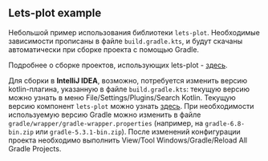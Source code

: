 ## Lets-plot example

Небольшой пример использования библиотеки `lets-plot`. Необходимые зависимости прописаны в файле
`build.gradle.kts`, и будут скачаны автоматически при сборке проекта с помощью Gradle.

Подробнее о сборке проектов, использующих lets-plot -
[здесь](https://github.com/JetBrains/lets-plot-kotlin/blob/master/README_DEV.md).

Для сборки в **IntelliJ IDEA**, возможно, потребуется изменить версию kotlin-плагина, указанную в
файле `build.gradle.kts`: текущую версию можно узнать в меню File/Settings/Plugins/Search Kotlin.
Текущую версию компонент `lets-plot` можно узнать [здесь](https://search.maven.org/). При
необходимости используемую версию Gradle можно изменить в файле
`gradle/wrapper/gradle-wrapper.properties` (например, на `gradle-6.8-bin.zip` или
`gradle-5.3.1-bin.zip`). После изменений конфигурации проекта необходимо выполнить View/Tool
Windows/Gradle/Reload All Gradle Projects.
